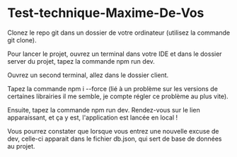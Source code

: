 # Test-technique-Maxime-De-Vos

Clonez le repo git dans un dossier de votre ordinateur (utilisez la commande git clone).

Pour lancer le projet, ouvrez un terminal dans votre IDE et dans le dossier server du projet, tapez la commande npm run dev.

Ouvrez un second terminal, allez dans le dossier client.

Tapez la commande npm i --force (lié à un problème sur les versions de certaines librairies il me semble, je compte régler ce problème au plus vite).

Ensuite, tapez la commande npm run dev. Rendez-vous sur le lien apparaissant, et ça y est, l'application est lancée en local !

Vous pourrez constater que lorsque vous entrez une nouvelle excuse de dev, celle-ci apparait dans le fichier db.json, qui sert de base de données au projet.
